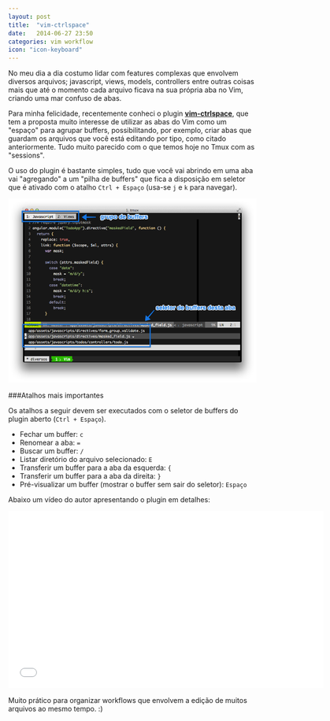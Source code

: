 ```yaml
---
layout: post
title:  "vim-ctrlspace"
date:   2014-06-27 23:50
categories: vim workflow
icon: "icon-keyboard"
---
```


No meu dia a dia costumo lidar com features complexas que envolvem diversos arquivos; javascript, views, models, controllers entre outras coisas mais que até o momento cada arquivo ficava na sua própria aba no Vim, criando uma mar confuso de abas.

Para minha felicidade, recentemente conheci o plugin **[vim-ctrlspace](https://github.com/szw/vim-ctrlspace)**, que tem a proposta muito interesse de utilizar as abas do Vim como um "espaço" para agrupar buffers, possibilitando, por exemplo, criar abas que guardam os arquivos que você está editando por tipo, como citado anteriormente. Tudo muito parecido com o que temos hoje no Tmux com as "sessions".

O uso do plugin é bastante simples, tudo que você vai abrindo em uma aba vai "agregando" a um "pilha de buffers" que fica a disposição em seletor que é ativado com o atalho `Ctrl + Espaço` (usa-se `j` e `k` para navegar).

<img src="/images/vim-ctrlspace.png" class="without-shadow full-image"/>

###Atalhos mais importantes

Os atalhos a seguir devem ser executados com o seletor de buffers do plugin aberto (`Ctrl + Espaço`).

* Fechar um buffer: `c`
* Renomear a aba: `=`
* Buscar um buffer: `/`
* Listar diretório do arquivo selecionado: `E`
* Transferir um buffer para a aba da esquerda: `{`
* Transferir um buffer para a aba da direita: `}`
* Pré-visualizar um buffer (mostrar o buffer sem sair do seletor): `Espaço`

Abaixo um vídeo do autor apresentando o plugin em detalhes:

<iframe width="640" class="video-iframe" height="360" src="//www.youtube.com/embed/U1hbGJm3J0g" frameborder="0" allowfullscreen></iframe>

Muito prático para organizar workflows que envolvem a edição de muitos arquivos ao mesmo tempo. :)
